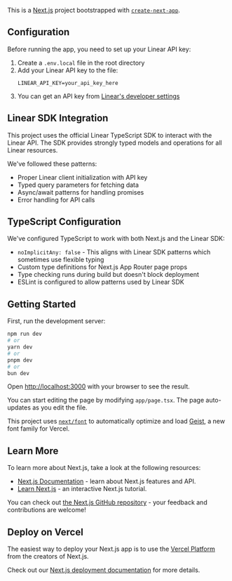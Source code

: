 This is a [Next.js](https://nextjs.org) project bootstrapped with [`create-next-app`](https://nextjs.org/docs/app/api-reference/cli/create-next-app).

## Configuration

Before running the app, you need to set up your Linear API key:

1. Create a `.env.local` file in the root directory
2. Add your Linear API key to the file:
   ```
   LINEAR_API_KEY=your_api_key_here
   ```
3. You can get an API key from [Linear's developer settings](https://linear.app/settings/api)

## Linear SDK Integration

This project uses the official Linear TypeScript SDK to interact with the Linear API. The SDK provides strongly typed models and operations for all Linear resources.

We've followed these patterns:
- Proper Linear client initialization with API key
- Typed query parameters for fetching data
- Async/await patterns for handling promises
- Error handling for API calls

## TypeScript Configuration

We've configured TypeScript to work with both Next.js and the Linear SDK:

- `noImplicitAny: false` - This aligns with Linear SDK patterns which sometimes use flexible typing
- Custom type definitions for Next.js App Router page props
- Type checking runs during build but doesn't block deployment
- ESLint is configured to allow patterns used by Linear SDK

## Getting Started

First, run the development server:

```bash
npm run dev
# or
yarn dev
# or
pnpm dev
# or
bun dev
```

Open [http://localhost:3000](http://localhost:3000) with your browser to see the result.

You can start editing the page by modifying `app/page.tsx`. The page auto-updates as you edit the file.

This project uses [`next/font`](https://nextjs.org/docs/app/building-your-application/optimizing/fonts) to automatically optimize and load [Geist](https://vercel.com/font), a new font family for Vercel.

## Learn More

To learn more about Next.js, take a look at the following resources:

- [Next.js Documentation](https://nextjs.org/docs) - learn about Next.js features and API.
- [Learn Next.js](https://nextjs.org/learn) - an interactive Next.js tutorial.

You can check out [the Next.js GitHub repository](https://github.com/vercel/next.js) - your feedback and contributions are welcome!

## Deploy on Vercel

The easiest way to deploy your Next.js app is to use the [Vercel Platform](https://vercel.com/new?utm_medium=default-template&filter=next.js&utm_source=create-next-app&utm_campaign=create-next-app-readme) from the creators of Next.js.

Check out our [Next.js deployment documentation](https://nextjs.org/docs/app/building-your-application/deploying) for more details.